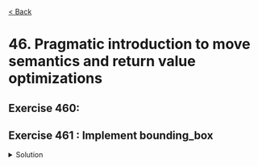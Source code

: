 [< Back](README.md)

# 46. Pragmatic introduction to move semantics and return value optimizations

## Exercise 460: 

## Exercise 461 : Implement bounding_box

<details>
   <summary>Solution</summary>

```cpp
static Rect bounding_box(const Rect & one, const Rect & two) {
  int x = std::min(one.x(), two.x());
  int y = std::min(one.y(), two.y());
  int right = std::max(one.right(), two.right());
  int bottom = std::max(one.bottom(), two.bottom());
  auto width = static_cast<size_t>(right - x);
  auto height = static_cast<size_t>(bottom - y);
  return { { x, y }, { width, height } };
}
```

</details>
